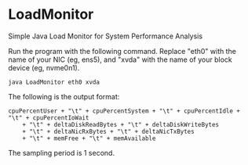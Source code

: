 # LoadMonitor
Simple Java Load Monitor for System Performance Analysis


Run the program with the following command. Replace "eth0" with the name of your NIC (eg, ens5), and "xvda" with the name of your block device (eg, nvme0n1).

~~~
java LoadMonitor eth0 xvda
~~~

The following is the output format:

~~~
cpuPercentUser + "\t" + cpuPercentSystem + "\t" + cpuPercentIdle + "\t" + cpuPercentIoWait
	+ "\t" + deltaDiskReadBytes + "\t" + deltaDiskWriteBytes 
	+ "\t" + deltaNicRxBytes + "\t" + deltaNicTxBytes
	+ "\t" + memFree + "\t" + memAvailable
~~~

The sampling period is 1 second.
